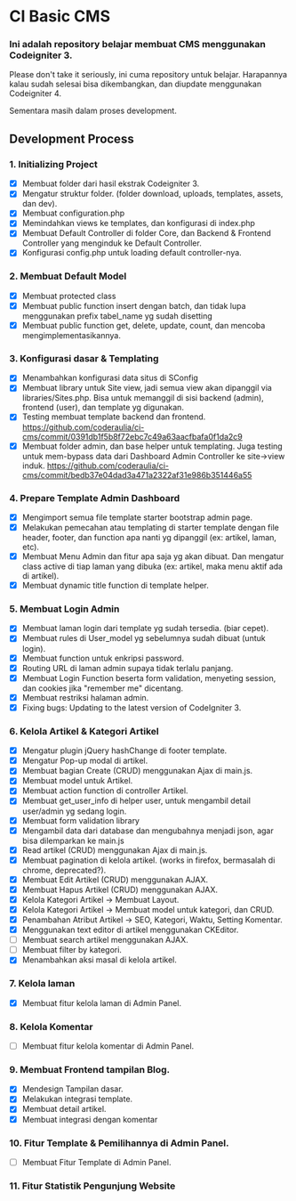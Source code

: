 # CI Basic CMS

### Ini adalah repository belajar membuat CMS menggunakan Codeigniter 3.

Please don't take it seriously, ini cuma repository untuk belajar. Harapannya kalau sudah selesai bisa dikembangkan, dan diupdate menggunakan Codeigniter 4.

Sementara masih dalam proses development.

## Development Process

### 1. Initializing Project

- [x] Membuat folder dari hasil ekstrak Codeigniter 3.
- [x] Mengatur struktur folder. (folder download, uploads, templates, assets, dan dev).
- [x] Membuat configuration.php
- [x] Memindahkan views ke templates, dan konfigurasi di index.php
- [x] Membuat Default Controller di folder Core, dan Backend & Frontend Controller yang menginduk ke Default Controller.
- [x] Konfigurasi config.php untuk loading default controller-nya.

### 2. Membuat Default Model

- [x] Membuat protected class
- [x] Membuat public function insert dengan batch, dan tidak lupa menggunakan prefix tabel_name yg sudah disetting
- [x] Membuat public function get, delete, update, count, dan mencoba mengimplementasikannya.

### 3. Konfigurasi dasar & Templating

- [x] Menambahkan konfigurasi data situs di SConfig
- [x] Membuat library untuk Site view, jadi semua view akan dipanggil via libraries/Sites.php. Bisa untuk memanggil di sisi backend (admin), frontend (user), dan template yg digunakan.
- [x] Testing membuat template backend dan frontend. https://github.com/coderaulia/ci-cms/commit/0391db1f5b8f72ebc7c49a63aacfbafa0f1da2c9
- [x] Membuat folder admin, dan base helper untuk templating. Juga testing untuk mem-bypass data dari Dashboard Admin Controller ke site->view induk. https://github.com/coderaulia/ci-cms/commit/bedb37e04dad3a471a2322af31e986b351446a55

### 4. Prepare Template Admin Dashboard

- [x] Mengimport semua file template starter bootstrap admin page.
- [x] Melakukan pemecahan atau templating di starter template dengan file header, footer, dan function apa nanti yg dipanggil (ex: artikel, laman, etc).
- [x] Membuat Menu Admin dan fitur apa saja yg akan dibuat. Dan mengatur class active di tiap laman yang dibuka (ex: artikel, maka menu aktif ada di artikel).
- [x] Membuat dynamic title function di template helper.

### 5. Membuat Login Admin

- [x] Membuat laman login dari template yg sudah tersedia. (biar cepet).
- [x] Membuat rules di User_model yg sebelumnya sudah dibuat (untuk login).
- [x] Membuat function untuk enkripsi password.
- [x] Routing URL di laman admin supaya tidak terlalu panjang.
- [x] Membuat Login Function beserta form validation, menyeting session, dan cookies jika "remember me" dicentang.
- [x] Membuat restriksi halaman admin.
- [x] Fixing bugs: Updating to the latest version of CodeIgniter 3.

### 6. Kelola Artikel & Kategori Artikel

- [x] Mengatur plugin jQuery hashChange di footer template.
- [x] Mengatur Pop-up modal di artikel.
- [x] Membuat bagian Create (CRUD) menggunakan Ajax di main.js.
- [x] Membuat model untuk Artikel.
- [x] Membuat action function di controller Artikel.
- [x] Membuat get_user_info di helper user, untuk mengambil detail user/admin yg sedang login.
- [x] Membuat form validation library
- [x] Mengambil data dari database dan mengubahnya menjadi json, agar bisa dilemparkan ke main.js
- [x] Read artikel (CRUD) menggunakan Ajax di main.js.
- [x] Membuat pagination di kelola artikel. (works in firefox, bermasalah di chrome, deprecated?).
- [x] Membuat Edit Artikel (CRUD) menggunakan AJAX.
- [x] Membuat Hapus Artikel (CRUD) menggunakan AJAX.
- [x] Kelola Kategori Artikel -> Membuat Layout.
- [x] Kelola Kategori Artikel -> Membuat model untuk kategori, dan CRUD.
- [x] Penambahan Atribut Artikel -> SEO, Kategori, Waktu, Setting Komentar.
- [x] Menggunakan text editor di artikel menggunakan CKEditor.
- [ ] Membuat search artikel menggunakan AJAX.
- [ ] Membuat filter by kategori.
- [x] Menambahkan aksi masal di kelola artikel.

### 7. Kelola laman

- [x] Membuat fitur kelola laman di Admin Panel.

### 8. Kelola Komentar

- [ ] Membuat fitur kelola komentar di Admin Panel.

### 9. Membuat Frontend tampilan Blog.

- [x] Mendesign Tampilan dasar.
- [x] Melakukan integrasi template.
- [x] Membuat detail artikel.
- [x] Membuat integrasi dengan komentar

### 10. Fitur Template & Pemilihannya di Admin Panel.

- [ ] Membuat Fitur Template di Admin Panel.

### 11. Fitur Statistik Pengunjung Website
